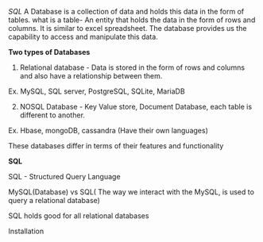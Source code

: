 
*SQL*
A Database is a collection of data and holds this data in the form of tables.
what is a table- An entity that holds the data in the form of rows and columns. It is similar to excel spreadsheet.
The database provides us the capability to access and manipulate this data.

**Two types of Databases**

1. Relational database - Data is stored in the form of rows and columns and also have a relationship between them.

Ex. MySQL, SQL server, PostgreSQL, SQLite, MariaDB

2. NOSQL Database - Key Value store, Document Database, each table is different to another.

Ex. Hbase, mongoDB, cassandra (Have their own languages)

These databases differ in terms of their features and functionality

**SQL**

SQL - Structured Query Language

MySQL(Database) vs SQL( The way we interact with the MySQL, is used to query a relational database)

SQL holds good for all relational databases

Installation

